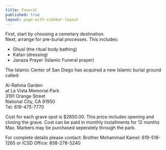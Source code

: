 ```yaml
---
title: Funeral
published: true
layout: page-with-sidebar-layout
---
```

First, start by choosing a cemetary destination.  
Next, arrange for pre-burial processes. This includes:  
- Ghusl (the ritual body bathing)  
- Kafan (dressing)  
- Janaza Prayer (Islamic Funeral prayer)

The Islamic Center of San Diego has acquired a new Islamic burial ground called:

Al-Rahma Garden  
at La Vista Memorial Park  
3191 Orange Street  
National City, CA 91950  
Tel: 619-475-7770

Cost for each grave spot is $2850.00. This price includes opening and closing the grave. Cost can be paid in monthly installments for 12 months Max. Markers may be purchased seperately through the park.

For complete details please contact:
Brother Mohammad Kamel: 619-518-1265
or
ICSD Office: 858-278-5240
